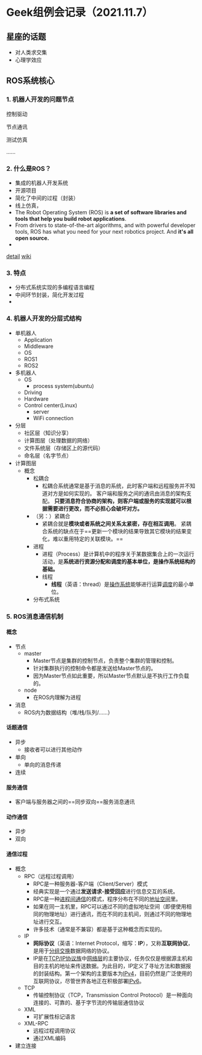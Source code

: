 # Geek组例会记录（2021.11.7）



## 星座的话题

* 对人类求交集
* 心理学效应

## ROS系统核心



### 1. 机器人开发的问题节点

控制驱动

节点通讯

测试仿真

......

### 2. 什么是ROS？

* 集成的机器人开发系统
* 开源项目
* 简化了中间的过程（封装）
* 线上仿真，
* The Robot Operating System (ROS) is **a set of software libraries and tools that help you build robot applications**.
* From drivers to state-of-the-art algorithms, and with powerful developer tools, ROS has what you need for your next robotics project. And **it's all open source.**
* 

[detail](https://www.ros.org/)     [wiki](http://wiki.ros.org/cn)

### 3. 特点

* 分布式系统实现的多编程语言编程
* 中间环节封装，简化开发过程
* 

### 4. 机器人开发的分层式结构

* 单机器人
  * Application
  * Middleware
  * OS
  * ROS1
  * ROS2
* 多机器人
  * OS
    * process system(ubuntu)
  * Driving
  * Hardware
  * Control center(Linux)
    * server
    * WiFi connection
* 分层
  * 社区层（知识分享）
  * 计算图层（处理数据的网络）
  * 文件系统层（存储区上的源代码）
  * 命名层（名字节点）
* 计算图层
  * 概念
    * 松耦合
      * 松耦合系统通常是基于消息的系统，此时客户端和远程服务并不知道对方是如何实现的。 客户端和服务之间的通讯由消息的架构支配。 **只要消息符合协商的架构，则客户端或服务的实现就可以根据需要进行更改，而不必担心会破坏对方。**
    * （另：）紧耦合
      * 紧耦合就是**模块或者系统之间关系太紧密，存在相互调用**。 紧耦合系统的缺点在于==更新一个模块的结果导致其它模块的结果变化，难以重用特定的关联模块。==
    * 进程
      * 进程（Process）是计算机中的程序关于某数据集合上的一次运行活动，是**系统进行资源分配和调度的基本单位，是操作系统结构的基础。**
      * 线程
        * **线程**（英语：thread）是[操作系统](https://zh.wikipedia.org/wiki/操作系统)能够进行运算[调度](https://zh.wikipedia.org/wiki/调度)的最小单位。
    * 分布式系统

### 5. ROS消息通信机制

#### 概念

* 节点
  * master
    * Master节点是集群的控制节点，负责整个集群的管理和控制。
    * 针对集群执行的控制命令都是发送给Master节点的。 
    * 因为Master节点如此重要，所以Master节点默认是不执行工作负载的。
  * node
    * 在ROS内理解为进程
* 消息
  * ROS内为数据结构（堆/栈/队列/......）

#### 话题通信

* 异步
  * 接收者可以进行其他动作
* 单向
  * 单向的消息传递
* 连续

#### 服务通信

* 客户端与服务器之间的==同步双向==服务消息通讯

#### 动作通信

* 异步
* 双向<!--相互的信息传递-->

#### 通信过程

* 概念
  * RPC（远程过程调用）
    * RPC是一种服务器-客户端（Client/Server）模式
    * 经典实现是一个通过**发送请求-接受回应**进行信息交互的系统。
    * RPC是一种[进程间通信](https://zh.wikipedia.org/wiki/进程间通信)的模式，程序分布在不同的[地址空间](https://zh.wikipedia.org/wiki/地址空间)里。
    * 如果在同一主机里，RPC可以通过不同的虚拟地址空间（即便使用相同的物理地址）进行通讯，而在不同的主机间，则通过不同的物理地址进行交互。
    * 许多技术（通常是不兼容）都是基于这种概念而实现的。
  * IP
    * **网际协议**（英语：Internet Protocol，缩写：**IP**），又称**互联网协议**，是用于[分组交换](https://zh.wikipedia.org/wiki/封包交換)数据网络的协议。
    * IP是在[TCP/IP协议族](https://zh.wikipedia.org/wiki/TCP/IP协议族)中[网络层](https://zh.wikipedia.org/wiki/网络层)的主要协议，任务仅仅是根据源主机和目的主机的地址来传送数据。为此目的，IP定义了寻址方法和数据报的封装结构。第一个架构的主要版本为[IPv4](https://zh.wikipedia.org/wiki/IPv4)，目前仍然是广泛使用的互联网协议，尽管世界各地正在积极部署[IPv6](https://zh.wikipedia.org/wiki/IPv6)。
  * TCP
    * 传输控制协议（TCP，Transmission Control Protocol）是一种面向连接的、可靠的、基于字节流的传输层通信协议
  * XML
    * 可扩展性标记语言
  * XML-RPC
    * 远程过程调用协议
    * 通过XML编码
* 建立连接

